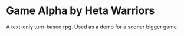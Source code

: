 # Game Alpha by Heta Warriors
 A text-only turn-based rpg. Used as a demo for a sooner bigger game.
